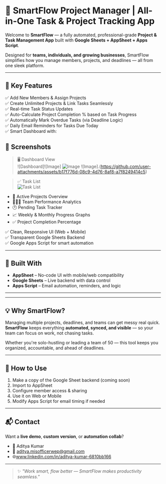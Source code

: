 # 🚀 SmartFlow Project Manager | All-in-One Task & Project Tracking App

Welcome to **SmartFlow** — a fully automated, professional-grade **Project & Task Management App** built with **Google Sheets + AppSheet + Apps Script**.

Designed for **teams, individuals, and growing businesses**, SmartFlow simplifies how you manage members, projects, and deadlines — all from one sleek platform.

---

## 🎯 Key Features

✅ Add New Members & Assign Projects  
✅ Create Unlimited Projects & Link Tasks Seamlessly  
✅ Real-time Task Status Updates  
✅ Auto-Calculate Project Completion % based on Task Progress  
✅ Automatically Mark Overdue Tasks (via Deadline Logic)  
✅ Daily Email Reminders for Tasks Due Today  
✅ Smart Dashboard with:

## 📸 Screenshots

> 🖥️ Dashboard View  
![Dashboard]![Image]
>![Image](https://github.com/user-attachments/assets/364c5166-722a-4a99-9c36-baefc483c766)[](url)
>![Image].(https://github.com/user-attachments/assets/b17f776d-08c9-4d76-8af8-a7f8249414c5)[](url)

> ✅ Task List  
![Task List](screenshots/task_list.png)



- 📌 Active Projects Overview  
- 🧑‍🤝‍🧑 Team Performance Analytics  
- 🕐 Pending Task Tracker  
- 📈 Weekly & Monthly Progress Graphs  
- ✅ Project Completion Percentage  

✅ Clean, Responsive UI (Web + Mobile)  
✅ Transparent Google Sheets Backend  
✅ Google Apps Script for smart automation

---

## 🧱 Built With

- **AppSheet** – No-code UI with mobile/web compatibility  
- **Google Sheets** – Live backend with data control  
- **Apps Script** – Email automation, reminders, and logic

---


---

## 💡 Why SmartFlow?

Managing multiple projects, deadlines, and teams can get messy real quick.  
**SmartFlow** keeps everything **automated, synced, and visible** — so your team can focus on work, not chasing tasks.

Whether you're solo-hustling or leading a team of 50 — this tool keeps you organized, accountable, and ahead of deadlines.

---

## 🚀 How to Use

1. Make a copy of the Google Sheet backend (coming soon)  
2. Import to AppSheet  
3. Configure member access & sharing  
4. Use it on Web or Mobile  
5. Modify Apps Script for email timing if needed

---

## 📬 Contact

Want a **live demo**, **custom version**, or **automation collab**?

- 👤 Aditya Kumar  
- 📧 aditya.misofficerwep@gmail.com  
- 🌐www.linkedin.com/in/aditya-kumar-6810bb166
---

> ✨ *"Work smart, flow better — SmartFlow makes productivity seamless."*



